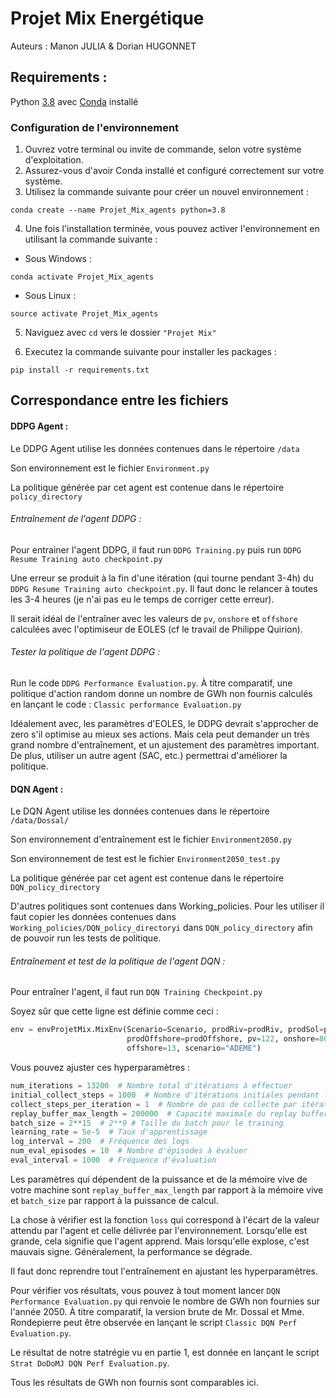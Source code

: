 # Projet Mix Energétique
Auteurs : Manon JULIA & Dorian HUGONNET

## Requirements :
Python [3.8](https://www.python.org/downloads/release/python-380/) avec [Conda](https://www.anaconda.com/download/) installé

### Configuration de l'environnement
1. Ouvrez votre terminal ou invite de commande, selon votre système d'exploitation.
2. Assurez-vous d'avoir Conda installé et configuré correctement sur votre système.
3. Utilisez la commande suivante pour créer un nouvel environnement :
```shell  
conda create --name Projet_Mix_agents python=3.8
```  
4. Une fois l'installation terminée, vous pouvez activer l'environnement en utilisant la commande suivante :
-  Sous Windows :
```shell
conda activate Projet_Mix_agents
```

- Sous Linux :
```shell
source activate Projet_Mix_agents
```

5. Naviguez avec `cd` vers le dossier `"Projet Mix"`

6. Executez la commande suivante pour installer les packages :
```shell
pip install -r requirements.txt
```

## Correspondance entre les fichiers
#### DDPG Agent :
Le DDPG Agent utilise les données contenues dans le répertoire `/data`

Son environnement est le fichier `Environment.py`

La politique générée par cet agent est contenue dans le répertoire `policy_directory`

###### Entraînement de l'agent DDPG : 
Pour entrainer l'agent DDPG, il faut run `DDPG Training.py` puis run `DDPG Resume Training auto checkpoint.py`

Une erreur se produit à la fin d'une itération (qui tourne pendant 3-4h) du `DDPG Resume Training auto checkpoint.py`. 
Il faut donc le relancer à toutes les 3-4 heures (je n'ai pas eu le temps de corriger cette erreur).

Il serait idéal de l'entraîner avec les valeurs de `pv`, `onshore` et `offshore` calculées avec l'optimiseur de EOLES 
(cf le travail de Philippe Quirion).

###### Tester la politique de l'agent DDPG : 
Run le code `DDPG Performance Evaluation.py`. À titre comparatif, une politique d'action random donne un nombre de GWh
non fournis calculés en lançant le code : `Classic performance Evaluation.py`

Idéalement avec, les paramètres d'EOLES, le DDPG devrait s'approcher de zero s'il optimise au mieux ses actions. Mais
cela peut demander un très grand nombre d'entraînement, et un ajustement des paramètres important. De plus, utiliser un
autre agent (SAC, etc.) permettrai d'améliorer la politique.

#### DQN Agent : 
Le DQN Agent utilise les données contenues dans le répertoire `/data/Dossal/`

Son environnement d'entraînement est le fichier `Environment2050.py`

Son environnement de test est le fichier `Environment2050_test.py`

La politique générée par cet agent est contenue dans le répertoire `DQN_policy_directory`

D'autres politiques sont contenues dans Working_policies. Pour les utiliser il faut copier les données contenues dans 
`Working_policies/DQN_policy_directoryi` dans `DQN_policy_directory` afin de pouvoir run les tests de politique.


###### Entraînement et test de la politique de l'agent DQN : 

Pour entraîner l'agent, il faut run `DQN Training Checkpoint.py`

Soyez sûr que cette ligne est définie comme ceci :

```python
env = envProjetMix.MixEnv(Scenario=Scenario, prodRiv=prodRiv, prodSol=prodSol, prodOnshore=prodOnshore,
                          prodOffshore=prodOffshore, pv=122, onshore=80,
                          offshore=13, scenario="ADEME")
```

Vous pouvez ajuster ces hyperparamètres : 

```python
num_iterations = 13200  # Nombre total d'itérations à effectuer
initial_collect_steps = 1000  # Nombre d'itérations initiales pendant lesquelles l'agent joue de manière aléatoire
collect_steps_per_iteration = 1  # Nombre de pas de collecte par itération
replay_buffer_max_length = 200000  # Capacité maximale du replay buffer
batch_size = 2**15  # 2**9 # Taille du batch pour le training
learning_rate = 5e-5  # Taux d'apprentissage
log_interval = 200  # Fréquence des logs
num_eval_episodes = 10  # Nombre d'épisodes à évaluer
eval_interval = 1000  # Fréquence d'évaluation
```

Les paramètres qui dépendent de la puissance et de la mémoire vive de votre machine sont `replay_buffer_max_length` par 
rapport à la mémoire vive et `batch_size` par rapport à la puissance de calcul.

La chose à vérifier est la fonction `loss` qui correspond à l'écart de la valeur attendu par l'agent et celle délivrée
par l'environnement. Lorsqu'elle est grande, cela signifie que l'agent apprend. Mais lorsqu'elle explose, c'est mauvais 
signe. Généralement, la performance se dégrade.

Il faut donc reprendre tout l'entraînement en ajustant les hyperparamètres.

Pour vérifier vos résultats, vous pouvez à tout moment lancer `DQN Performance Evaluation.py` qui renvoie le nombre de 
GWh non fournies sur l'année 2050. À titre comparatif, la version brute de Mr. Dossal et Mme. Rondepierre peut être
observée en lançant le script `Classic DQN Perf Evaluation.py`.

Le résultat de notre statrégie vu en partie 1, est donnée en lançant le script `Strat DoDoMJ DQN Perf Evaluation.py`.

Tous les résultats de GWh non fournis sont comparables ici.